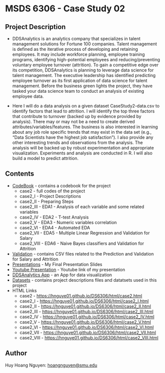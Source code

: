 # MSDS 6306 - Case Study 02

## Project Description

- DDSAnalytics is an analytics company that specializes in talent management solutions for Fortune 100 companies. Talent management is defined as the iterative process of developing and retaining employees. It may include workforce planning, employee training programs, identifying high-potential employees and reducing/preventing voluntary employee turnover (attrition). To gain a competitive edge over its competition, DDSAnalytics is planning to leverage data science for talent management. The executive leadership has identified predicting employee turnover as its first application of data science for talent management. Before the business green lights the project, they have tasked your data science team to conduct an analysis of existing employee data.   

- Here I will do a data analysis on a given dataset CaseStudy2-data.csv  to identify factors that lead to attrition.  I will identify the top three factors that contribute to turnover (backed up by evidence provided by analysis). There may or may not be a need to create derived attributes/variables/features. The business is also interested in learning about any job role specific trends that may exist in the data set (e.g., “Data Scientists have the highest job satisfaction”). I also provide any other interesting trends and observations from the analysis. The analysis will be backed up by robust experimentation and appropriate visualization. Experiments and analysis  are conducted in R. I will also build a model to predict attrition.   


## Contents
* [CodeBook] - contains a codebook for the project   
  - case2 - full codes of the project  
  - case2_I - Project Descriptions   
  - case2_II - Preparing Steps  
  - case2_III - EDA1 - Analysis of each variable and some related variables   
  - case2_IV - EDA2 - T-test Analysis   
  - case2_V - EDA3 - Numeric variables correlation  
  - case2_VI - EDA4 - Automated EDA  
  - case2_VII - EDA5 - Multiple Linear Regression and Validation for Salary  
  - case2_VIII - EDA6 - Naive Bayes classifiers and Validation for Attrition 
* [Validation] - contains CSV files related to the Prediction and Validation for Salary and Attrition  
* [Presentations] - My Final Presentation Slides 
* [Youtube Presentation] - Youtube link of my presentation
* [DDSAnalytics App] - an App for data visualization 
* [Datasets] - contains project descriptions files and datatsets used in this project 
* HTML Links
  - case2 - https://hnguye01.github.io/DS6306/html/case2.html  
  - case2_I - https://hnguye01.github.io/DS6306/html/case2_I.html
  - case2_II - https://hnguye01.github.io/DS6306/html/case2_II.html  
  - case2_III - https://hnguye01.github.io/DS6306/html/case2_III.html   
  - case2_IV - https://hnguye01.github.io/DS6306/html/case2_IV.html   
  - case2_V - https://hnguye01.github.io/DS6306/html/case2_V.html  
  - case2_VI - https://hnguye01.github.io/DS6306/html/case2_VI.html 
  - case2_VII - https://hnguye01.github.io/DS6306/html/case2_VII.html  
  - case2_VIII - https://hnguye01.github.io/DS6306/html/case2_VIII.html 

## Author  
Huy Hoang Nguyen: hoangnguyen@smu.edu 

[CodeBook]: <https://github.com/hnguye01/6306two/tree/master/Codes>  
[Validation]: <https://github.com/hnguye01/6306two/tree/master/Validation%20>
[Presentations]: <https://github.com/hnguye01/6306two/tree/master/Presentation>
[Youtube Presentation]: <https://youtu.be/aYBJdQAcIAU>
[DDSAnalytics App]: < https://hnguye01.shinyapps.io/DDSAnalyticsApp/>
[Datasets]: <https://github.com/hnguye01/6306two/tree/master/Datasets>


